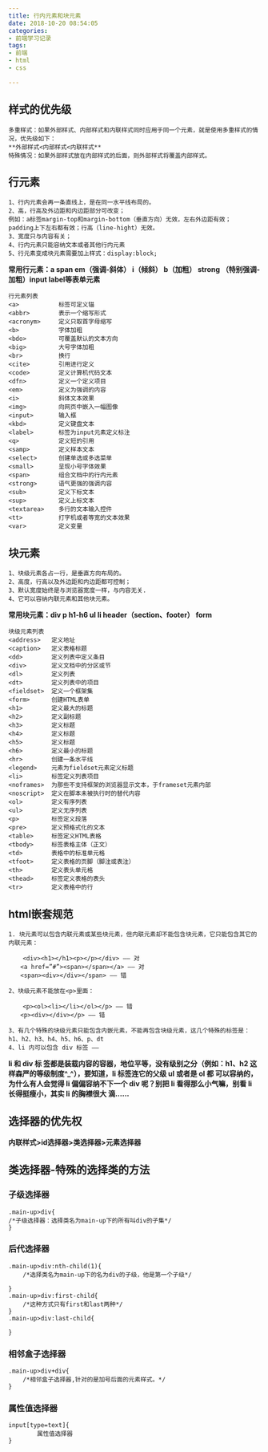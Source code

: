 ```yaml
---
title: 行内元素和块元素
date: 2018-10-20 08:54:05
categories:
- 前端学习记录
tags:
- 前端
- html
- css

---
```

## 样式的优先级
    多重样式：如果外部样式、内部样式和内联样式同时应用于同一个元素，就是使用多重样式的情况，优先级如下：
    **外部样式<内部样式<内联样式**
    特殊情况：如果外部样式放在内部样式的后面，则外部样式将覆盖内部样式。
## 行元素
    1、行内元素会再一条直线上，是在同一水平线布局的。
    2、高，行高及外边距和内边距部分可改变；
    例如：a标签margin-top和margin-bottom（垂直方向）无效，左右外边距有效；
	padding上下左右都有效；行高（line-hight）无效。
	3、宽度只与内容有关；
    4、行内元素只能容纳文本或者其他行内元素
    5、行元素变成块元素需要加上样式：display:block;
**常用行元素：a span em（强调-斜体） i（倾斜） b（加粗） strong （特别强调-加粗）input label等表单元素**

    行元素列表
    <a>           标签可定义锚
    <abbr>        表示一个缩写形式
    <acronym>     定义只取首字母缩写
    <b>           字体加粗
    <bdo>         可覆盖默认的文本方向
    <big>         大号字体加粗
    <br>          换行
    <cite>        引用进行定义
    <code>        定义计算机代码文本
    <dfn>         定义一个定义项目
    <em>          定义为强调的内容
    <i>           斜体文本效果
    <img>         向网页中嵌入一幅图像
    <input>       输入框
    <kbd>         定义键盘文本
    <label>       标签为input元素定义标注
    <q>           定义短的引用
    <samp>        定义样本文本
    <select>      创建单选或多选菜单
    <small>       呈现小号字体效果
	<span>        组合文档中的行内元素
	<strong>      语气更强的强调内容
	<sub>         定义下标文本
	<sup>         定义上标文本
	<textarea>    多行的文本输入控件
	<tt>          打字机或者等宽的文本效果
	<var>         定义变量

## 块元素
    
    1、块级元素各占一行，是垂直方向布局的。
	2、高度，行高以及外边距和内边距都可控制；
    3、默认宽度始终是与浏览器宽度一样，与内容无关.
    4、它可以容纳内联元素和其他块元素。
**常用块元素：div p h1-h6 ul li header（section、footer） form**

    块级元素列表
    <address>   定义地址
    <caption>   定义表格标题
    <dd>        定义列表中定义条目
    <div>       定义文档中的分区或节
    <dl>        定义列表
    <dt>        定义列表中的项目
    <fieldset>  定义一个框架集
    <form>      创建HTML表单
    <h1>        定义最大的标题
    <h2>        定义副标题
    <h3>        定义标题
    <h4>        定义标题
    <h5>        定义标题
    <h6>        定义最小的标题
    <hr>        创建一条水平线
    <legend>    元素为fieldset元素定义标题
    <li>        标签定义列表项目
    <noframes>  为那些不支持框架的浏览器显示文本，于frameset元素内部
    <noscript>  定义在脚本未被执行时的替代内容
    <ol>        定义有序列表
    <ul>        定义无序列表
    <p>         标签定义段落
    <pre>       定义预格式化的文本
    <table>     标签定义HTML表格
    <tbody>     标签表格主体（正文）
    <td>        表格中的标准单元格
    <tfoot>     定义表格的页脚（脚注或表注）
    <th>        定义表头单元格
    <thead>     标签定义表格的表头
    <tr>        定义表格中的行
## html嵌套规范
    
    1. 块元素可以包含内联元素或某些块元素，但内联元素却不能包含块元素，它只能包含其它的内联元素：
```
	<div><h1></h1><p></p></div> —— 对
　　<a href=”#”><span></span></a> —— 对
　　<span><div></div></span> —— 错
```
    
    2、块级元素不能放在<p>里面：
```
	<p><ol><li></li></ol></p> —— 错
　　<p><div></div></p> —— 错
```
  
    3、有几个特殊的块级元素只能包含内嵌元素，不能再包含块级元素，这几个特殊的标签是：
    h1、h2、h3、h4、h5、h6、p、dt
    4、li 内可以包含 div 标签 —— 
**li 和 div 标 签都是装载内容的容器，地位平等，没有级别之分（例如：h1、h2 这样森严的等级制度^_^），要知道，li 标签连它的父级 ul 或者是 ol 都 可以容纳的，为什么有人会觉得 li 偏偏容纳不下一个 div 呢？别把 li 看得那么小气嘛，别看 li 长得挺瘦小，其实 li 的胸襟很大 滴……**
## 选择器的优先权
**内联样式>id选择器>类选择器>元素选择器**
## 类选择器-特殊的选择类的方法
### 子级选择器
```
.main-up>div{
/*子级选择器：选择类名为main-up下的所有叫div的子集*/
}
```
### 后代选择器
```
.main-up>div:nth-child(1){
	/*选择类名为main-up下的名为div的子级，他是第一个子级*/

}
.main-up>div:first-child{
	/*这种方式只有first和last两种*/
}
.main-up>div:last-child{

}
```
### 相邻盒子选择器
```
.main-up>div+div{
	/*相邻盒子选择器,针对的是加号后面的元素样式。*/
}
```
### 属性值选择器

    input[type=text]{
            属性值选择器
    }
